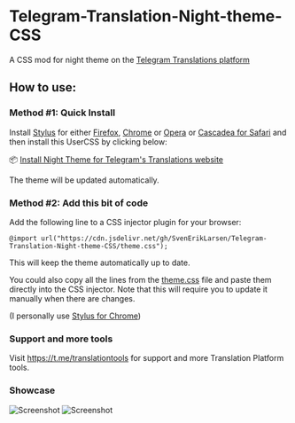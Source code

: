 # Telegram-Translation-Night-theme-CSS
A CSS mod for night theme on the [Telegram Translations platform](https://translations.telegram.org/)

## How to use:

### Method #1: Quick Install
Install [Stylus](https://add0n.com/stylus.html) for either [Firefox](https://addons.mozilla.org/en-US/firefox/addon/styl-us/), [Chrome](https://chrome.google.com/webstore/detail/stylus/clngdbkpkpeebahjckkjfobafhncgmne) or [Opera](https://addons.opera.com/en-gb/extensions/details/stylus/) or [Cascadea for Safari](https://cascadea.app/) and then install this UserCSS by clicking below:

📦 [Install Night Theme for Telegram's Translations website](https://raw.githubusercontent.com/SvenErikLarsen/Telegram-Translation-Night-theme-CSS/master/theme.user.css)

The theme will be updated automatically.

### Method #2: Add this bit of code
Add the following line to a CSS injector plugin for your browser: 

`@import url("https://cdn.jsdelivr.net/gh/SvenErikLarsen/Telegram-Translation-Night-theme-CSS/theme.css");` 

This will keep the theme automatically up to date.

You could also copy all the lines from the [theme.css](https://github.com/SvenErikLarsen/Telegram-Translation-Night-theme-CSS/blob/master/theme.css) file and paste them directly into the CSS injector. Note that this will require you to update it manually when there are changes.

(I personally use [Stylus for Chrome](https://chrome.google.com/webstore/detail/stylus/clngdbkpkpeebahjckkjfobafhncgmne))

### Support and more tools
Visit https://t.me/translationtools for support and more Translation Platform tools.

### Showcase

![Screenshot](https://i.imgur.com/x3iy5W4.png)
![Screenshot](https://i.imgur.com/0gGqIfP.png)
